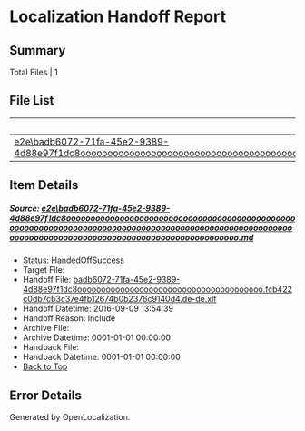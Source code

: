 # <a name='report-top'></a> Localization Handoff Report

## Summary
 Total Files | 1

## File List
 Source File | Status | Details 
 ----------- | ------ | ------- 
 [e2e\badb6072-71fa-45e2-9389-4d88e97f1dc8oooooooooooooooooooooooooooooooooooooooooooooooooooooooooooooooooooooooooooooooooooooooooooooooooooooooooooooooooooooooooooooooooooooooooooooooooooooooo.md](https://github.com/OpenLocalizationTestOrg/ol-test0/blob/9e5e53065e3d5364b4221307de67385e61fd8a0c/e2e/badb6072-71fa-45e2-9389-4d88e97f1dc8oooooooooooooooooooooooooooooooooooooooooooooooooooooooooooooooooooooooooooooooooooooooooooooooooooooooooooooooooooooooooooooooooooooooooooooooooooooooo.md) | HandedOffSuccess | [Details](#75c1e2ca114580dfd2cf6f34dcccb2e33df1f4bd2)

## Item Details
##### <a name='75c1e2ca114580dfd2cf6f34dcccb2e33df1f4bd2'></a> Source: [e2e\badb6072-71fa-45e2-9389-4d88e97f1dc8oooooooooooooooooooooooooooooooooooooooooooooooooooooooooooooooooooooooooooooooooooooooooooooooooooooooooooooooooooooooooooooooooooooooooooooooooooooooo.md](https://github.com/OpenLocalizationTestOrg/ol-test0/blob/9e5e53065e3d5364b4221307de67385e61fd8a0c/e2e/badb6072-71fa-45e2-9389-4d88e97f1dc8oooooooooooooooooooooooooooooooooooooooooooooooooooooooooooooooooooooooooooooooooooooooooooooooooooooooooooooooooooooooooooooooooooooooooooooooooooooooo.md)
* Status: HandedOffSuccess
* Target File: 
* Handoff File: [badb6072-71fa-45e2-9389-4d88e97f1dc8ooooooooooooooooooooooooooooooooooooooo.fcb422c0db7cb3c37e4fb12674b0b2376c9140d4.de-de.xlf](https://github.com/OpenLocalizationTestOrg/ol-test0-handoff/blob/7e0c591a0319ac761e8e42a23eb1b178af2746e2/ol-handoff/OpenLocalizationTestOrg/ol-test0-dede/yuwzho/ht/badb6072-71fa-45e2-9389-4d88e97f1dc8ooooooooooooooooooooooooooooooooooooooo.fcb422c0db7cb3c37e4fb12674b0b2376c9140d4.de-de.xlf)
* Handoff Datetime: 2016-09-09 13:54:39
* Handoff Reason: Include
* Archive File: 
* Archive Datetime: 0001-01-01 00:00:00
* Handback File: 
* Handback Datetime: 0001-01-01 00:00:00
* [Back to Top](#report-top)


## Error Details

Generated by OpenLocalization.
